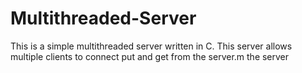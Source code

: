 # Multithreaded-Server
This is a simple multithreaded server written in C. This server allows multiple clients to connect put and get from the server.m the server 
